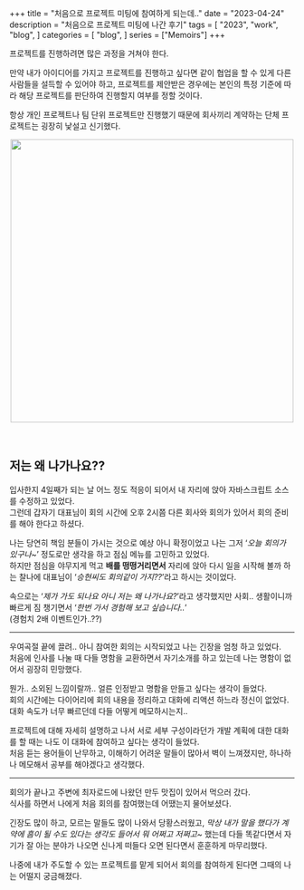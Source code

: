 +++
title = "처음으로 프로젝트 미팅에 참여하게 되는데.."
date = "2023-04-24"
description = "처음으로 프로젝트 미팅에 나간 후기"
tags = [
    "2023",
    "work",
    "blog",
]
categories = [
    "blog",
]
series = ["Memoirs"]
+++

프로젝트를 진행하려면 많은 과정을 거쳐야 한다.

만약 내가 아이디어를 가지고 프로젝트를 진행하고 싶다면 같이 협업을 할 수 있게 다른 사람들을 설득할 수 있어야 하고,
프로젝트를 제안받은 경우에는 본인의 특정 기준에 따라 해당 프로젝트를 판단하여 진행할지 여부를 정할 것이다.

항상 개인 프로젝트나 팀 단위 프로젝트만 진행했기 때문에 회사끼리 계약하는 단체 프로젝트는 굉장히 낯설고 신기했다.

<p align="center"><img src="https://github.com/kmseunh/blog/assets/105186724/2b279d61-d51e-4af5-96d0-9102da00e314" width="500"></p>

<!--more-->

<br>

## 저는 왜 나가나요??

입사한지 4일째가 되는 날 어느 정도 적응이 되어서 내 자리에 앉아 자바스크립트 소스를 수정하고 있었다. <br>
그런데 갑자기 대표님이 회의 시간에 오후 2시쯤 다른 회사와 회의가 있어서 회의 준비를 해야 한다고 하셨다.

나는 당연히 책임 분들이 가시는 것으로 예상 아니 확정이었고 나는 그저 ‘_오늘 회의가 있구나~_’ 정도로만 생각을 하고 점심 메뉴를 고민하고 있었다. <br>
하지만 점심을 야무지게 먹고 **배를 떵떵거리면서** 자리에 앉아 다시 일을 시작해 볼까 하는 찰나에 대표님이 ‘_승현씨도 회의같이 가지??_’라고 하시는 것이었다.

속으로는 ‘_제가 가도 되나요 아니 저는 왜 나가나요?_’라고 생각했지만 사회.. 생활이니까 빠르게 짐 챙기면서 ‘_한번 가서 경험해 보고 싶습니다.._’ <br>
(경험치 2배 이벤트인가..??)

<hr>

우여곡절 끝에 끌려.. 아니 참여한 회의는 시작되었고 나는 긴장을 엄청 하고 있었다. <br>
처음에 인사를 나눌 때 다들 명함을 교환하면서 자기소개를 하고 있는데 나는 명함이 없어서 굉장히 민망했다.

뭔가.. 소외된 느낌이랄까.. 얼른 인정받고 명함을 만들고 싶다는 생각이 들었다. <br> 회의 시간에는 다이어리에 회의 내용을 정리하고 대화에 리액션 하느라 정신이 없었다. <br> 대화 속도가 너무 빠르던데 다들 어떻게 메모하시는지..

프로젝트에 대해 자세히 설명하고 나서 서로 세부 구성이라던가 개발 계획에 대한 대화를 할 때는 나도 이 대화에 참여하고 싶다는 생각이 들었다. <br> 처음 듣는 용어들이 난무하고, 이해하기 어려운 말들이 많아서 벽이 느껴졌지만, 하나하나 메모해서 공부를 해야겠다고 생각했다.

<hr>

회의가 끝나고 주변에 최자로드에 나왔던 만두 맛집이 있어서 먹으러 갔다. <br>
식사를 하면서 나에게 처음 회의를 참여했는데 어땠는지 물어보셨다.

긴장도 많이 하고, 모르는 말들도 많이 나와서 당황스러웠고, _막상 내가 말을 했다가 계약에 흠이 될 수도 있다는 생각도 들어서 뭐 어쩌고 저쩌고~_ 했는데 다들 똑같다면서 자기가 잘 아는 분야가 나오면 신나게 떠들다 오면 된다면서 훈훈하게 마무리했다.

나중에 내가 주도할 수 있는 프로젝트를 맡게 되어서 회의를 참여하게 된다면 그때의 나는 어떨지 궁금해졌다.
